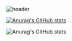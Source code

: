 ![header](https://capsule-render.vercel.app/api?type=wave&color=auto&height=300&section=header&text=capsule%20render&fontSize=90)


[![Anurag's GitHub stats](https://github-readme-stats.vercel.app/api?username=anuraghazra)](https://github.com/anuraghazra/github-readme-stats)

![Anurag's GitHub stats](https://github-readme-stats.vercel.app/api?username=anuraghazra&theme=dark&show_icons=true)
